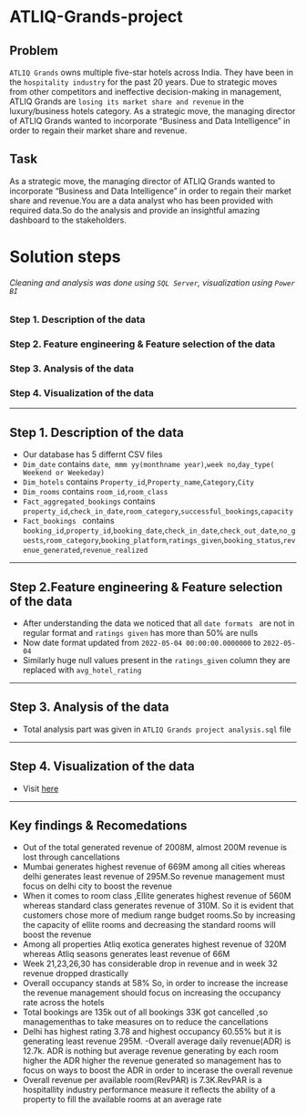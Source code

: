 # ATLIQ-Grands-project

## Problem

 `ATLIQ Grands` owns multiple five-star hotels across India. They have been in the `hospitality industry` for the past 20 years. Due to strategic moves from other competitors and ineffective decision-making in management,  ATLIQ Grands are `losing its market share and revenue` in the luxury/business hotels category. As a strategic move, the managing director of  ATLIQ Grands wanted to incorporate “Business and Data Intelligence” in order to regain their market share and revenue.
 
 ## Task
 As a strategic move, the managing director of  ATLIQ Grands wanted to incorporate “Business and Data Intelligence” in order to regain their market share and revenue.You are a data analyst who has been provided with required data.So do the analysis and provide an insightful amazing dashboard to the stakeholders.

 # Solution steps
 ###### Cleaning and analysis was done using `SQL Server`, visualization using `Power BI`  
 ### Step 1. Description of the data
 ### Step 2. Feature engineering & Feature selection of the data
 ### Step 3. Analysis of the data
 ### Step 4. Visualization of the data 

 -----------
 
 ## Step 1. Description of the data
 
- Our database  has 5 differnt  CSV files
- `Dim_date` contains `date`,` mmm yy(monthname year)`,`week no`,`day_type( Weekend or Weekeday)`
-  `Dim_hotels` contains `Property_id`,`Property_name`,`Category`,`City`
-  `Dim_rooms` contains `room_id`,`room_class`
-  `Fact_aggregated_bookings` contains `property_id`,`check_in_date`,`room_category`,`successful_bookings`,`capacity`
- `Fact_bookings ` contains `booking_id`,`property_id`,`booking_date`,`check_in_date`,`check_out_date`,`no_guests`,`room_category`,`booking_platform`,`ratings_given`,`booking_status`,`revenue_generated`,`revenue_realized`
 --------------
 ## Step 2.Feature engineering & Feature selection of the data
 
 - After understanding the data we noticed that all `date formats ` are not in regular format and `ratings given` has more than 50% are nulls
 - Now date format updated from `2022-05-04 00:00:00.0000000` to `2022-05-04`
 - Similarly huge null values present in the `ratings_given` column they are replaced with `avg_hotel_rating` 
 -------------
 
  ## Step 3. Analysis of the data
  
  - Total analysis part was given in `ATLIQ Grands project analysis.sql` file
   --------------
 
 ## Step 4. Visualization of the data
 
 - Visit [here](https://app.powerbi.com/links/007fPQ3R2D?ctid=0c167956-3359-4be3-b187-477bb0785442&pbi_source=linkShare)
  --------------
  
  
  
  
## Key findings & Recomedations

- Out of the total generated revenue of 2008M, almost 200M revenue is lost through cancellations
- Mumbai generates highest revenue of 669M among all cities whereas delhi generates least revenue of 295M.So revenue management must focus on delhi city to boost the revenue
- When it comes to room class ,Ellite generates highest revenue of 560M whereas standard class generates revenue of 310M. So it is evident that customers chose more of medium range budget rooms.So by increasing the capacity of ellite rooms and decreasing the standard rooms will boost the revenue
- Among all properties Atliq exotica  generates highest revenue of 320M whereas Atliq seasons generates least revenue of 66M
- Week 21,23,26,30 has considerable drop in revenue  and in week 32 revenue dropped drastically
- Overall occupancy stands at 58% So, in order to increase the increase the revenue management should focus on increasing the occupancy rate across the hotels
- Total bookings are 135k out of all bookings 33K got cancelled ,so managementhas to take measures on to reduce the cancellations
- Delhi has highest rating 3.78 and highest occupancy 60.55% but it is generating least revenue 295M. 
-Overall average daily revenue(ADR) is 12.7k. ADR is nothing but average revenue generating by each room higher the ADR higher the revenue generated so management has to focus on ways to boost the ADR in order to incerase the overall revenue
- Overall revenue per available room(RevPAR) is 7.3K.RevPAR is a hospitallity industry performance measure it reflects the ability of a property to fill the available rooms at an average rate 
